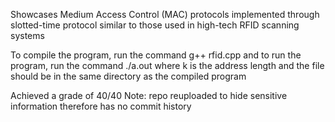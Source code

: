 Showcases Medium Access Control (MAC) protocols implemented through slotted-time protocol similar to those used in high-tech RFID scanning systems

To compile the program, run the command g++ rfid.cpp and to run the program, run the command
./a.out <k> <filename> where k is the address length and the file should be in the same directory
as the compiled program

Achieved a grade of 40/40
Note: repo reuploaded to hide sensitive information therefore has no commit history
